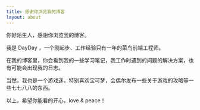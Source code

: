 ```yaml
---
title: 感谢你浏览我的博客
layout: about
---
```

你好陌生人，感谢你浏览我的博客。



我是 DayDay ，一个刚起步、工作经验只有一年的菜鸟前端工程师。



在我的博客里，你会看到我的一些学习笔记，我工作时遇到的问题的解决方案，也有可能会出现我的日志。



当然，我也是一个游戏迷，特别喜欢宝可梦，会偶尔发布一些关于游戏的攻略等一些七七八八的东西。



以上，希望你能看的开心，love & peace！